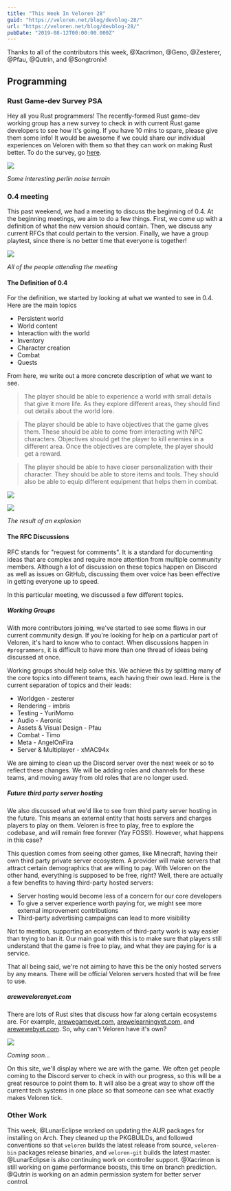 ```yaml
---
title: "This Week In Veloren 28"
guid: "https://veloren.net/blog/devblog-28/"
url: "https://veloren.net/blog/devblog-28/"
pubDate: "2019-08-12T00:00:00.000Z"
---
```


Thanks to all of the contributors this week, @Xacrimon, @Geno, @Zesterer, @Pfau, @Qutrin, and @Songtronix!

## Programming

### Rust Game-dev Survey PSA

Hey all you Rust programmers! The recently-formed Rust game-dev working group has a new survey to check in with current Rust game developers to see how it's going. If you have 10 mins to spare, please give them some info! It would be awesome if we could share our individual experiences on Veloren with them so that they can work on making Rust better. To do the survey, go [here](https://users.rust-lang.org/t/survey-from-the-rust-game-development-working-group/31270?u=erlend_sh).

![](https://s3.eu-central-2.wasabisys.com/veloren-blog/cdn/523568428905398283/609742056784396288/unknown.png)

_Some interesting perlin noise terrain_

### 0.4 meeting

This past weekend, we had a meeting to discuss the beginning of 0.4. At the beginning meetings, we aim to do a few things. First, we come up with a definition of what the new version should contain. Then, we discuss any current RFCs that could pertain to the version. Finally, we have a group playtest, since there is no better time that everyone is together!

![](https://s3.eu-central-2.wasabisys.com/veloren-blog/cdn/541307840938377217/610197275314094111/unknown.png)

_All of the people attending the meeting_

#### The Definition of 0.4

For the definition, we started by looking at what we wanted to see in 0.4. Here are the main topics

- Persistent world
- World content
- Interaction with the world
- Inventory
- Character creation
- Combat
- Quests

From here, we write out a more concrete description of what we want to see.

> The player should be able to experience a world with small details that give it more life. As they explore different areas, they should find out details about the world lore.

> The player should be able to have objectives that the game gives them. These should be able to come from interacting with NPC characters. Objectives should get the player to kill enemies in a different area. Once the objectives are complete, the player should get a reward.

> The player should be able to have closer personalization with their character. They should be able to store items and tools. They should also be able to equip different equipment that helps them in combat.

![](https://s3.eu-central-2.wasabisys.com/veloren-blog/cdn/523568428905398283/608707184397910027/unknown.png)

![](https://s3.eu-central-2.wasabisys.com/veloren-blog/cdn/523568428905398283/608706818306211848/unknown.png)

_The result of an explosion_

#### The RFC Discussions

RFC stands for "request for comments". It is a standard for documenting ideas that are complex and require more attention from multiple community members. Although a lot of discussion on these topics happen on Discord as well as issues on GitHub, discussing them over voice has been effective in getting everyone up to speed.

In this particular meeting, we discussed a few different topics.

##### Working Groups

With more contributors joining, we've started to see some flaws in our current community design. If you're looking for help on a particular part of Veloren, it's hard to know who to contact. When discussions happen in `#programmers`, it is difficult to have more than one thread of ideas being discussed at once.

Working groups should help solve this. We achieve this by splitting many of the core topics into different teams, each having their own lead. Here is the current separation of topics and their leads:

- Worldgen - zesterer
- Rendering - imbris
- Testing - YuriMomo
- Audio - Aeronic
- Assets & Visual Design - Pfau
- Combat - Timo
- Meta - AngelOnFira
- Server & Multiplayer - xMAC94x

We are aiming to clean up the Discord server over the next week or so to reflect these changes. We will be adding roles and channels for these teams, and moving away from old roles that are no longer used.

##### Future third party server hosting

We also discussed what we'd like to see from third party server hosting in the future. This means an external entity that hosts servers and charges players to play on them. Veloren is free to play, free to explore the codebase, and will remain free forever (Yay FOSS!). However, what happens in this case?

This question comes from seeing other games, like Minecraft, having their own third party private server ecosystem. A provider will make servers that attract certain demographics that are willing to pay. With Veloren on the other hand, everything is supposed to be free, right? Well, there are actually a few benefits to having third-party hosted servers:

- Server hosting would become less of a concern for our core developers
- To give a server experience worth paying for, we might see more external improvement contributions
- Third-party advertising campaigns can lead to more visibility

Not to mention, supporting an ecosystem of third-party work is way easier than trying to ban it. Our main goal with this is to make sure that players still understand that the game is free to play, and what they are paying for is a service.

That all being said, we're not aiming to have this be the only hosted servers by any means. There will be official Veloren servers hosted that will be free to use.

##### arewevelorenyet.com

There are lots of Rust sites that discuss how far along certain ecosystems are. For example, [arewegameyet.com](http://arewegameyet.com/), [arewelearningyet.com](http://www.arewelearningyet.com/), and [arewewebyet.com](http://www.arewewebyet.org/). So, why can't Veloren have it's own?

![](https://s3.eu-central-2.wasabisys.com/veloren-blog/cdn/541307840938377217/610894024110506014/unknown.png)

_Coming soon..._

On this site, we'll display where we are with the game. We often get people coming to the Discord server to check in with our progress, so this will be a great resource to point them to. It will also be a great way to show off the current tech systems in one place so that someone can see what exactly makes Veloren tick.

### Other Work

This week, @LunarEclipse worked on updating the AUR packages for installing on Arch. They cleaned up the PKGBUILDs, and followed conventions so that `veloren` builds the latest release from source, `veloren-bin` packages release binaries, and `veloren-git` builds the latest master. @LunarEclipse is also continuing work on controller support. @Xacrimon is still working on game performance boosts, this time on branch prediction. @Qutrin is working on an admin permission system for better server control.
